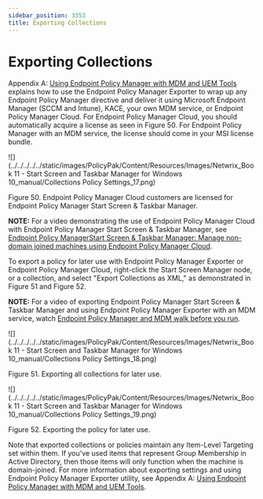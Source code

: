```yaml
---
sidebar_position: 3353
title: Exporting Collections
---
```


# Exporting Collections

Appendix A: [Using Endpoint Policy Manager with MDM and UEM Tools](../MDM/UEMTools) explains how to use the Endpoint Policy Manager Exporter to wrap up any Endpoint Policy Manager directive and deliver it using Microsoft Endpoint Manager (SCCM and Intune), KACE, your own MDM service, or Endpoint Policy Manager Cloud. For Endpoint Policy Manager Cloud, you should automatically acquire a license as seen in Figure 50. For Endpoint Policy Manager with an MDM service, the license should come in your MSI license bundle.

![](../../../../../static/images/PolicyPak/Content/Resources/Images/Netwrix_Book 11 - Start Screen and Taskbar Manager for Windows 10_manual/Collections Policy Settings_17.png)

Figure 50. Endpoint Policy Manager Cloud customers are licensed for Endpoint Policy Manager Start Screen & Taskbar Manager.

**NOTE:** For a video demonstrating the use of Endpoint Policy Manager Cloud with Endpoint Policy Manager Start Screen & Taskbar Manager, see [Endpoint Policy ManagerStart Screen & Taskbar Manager: Manage non-domain joined machines using Endpoint Policy Manager Cloud](../Video/StartScreenTaskBar/NonDomainJoined).

To export a policy for later use with Endpoint Policy Manager Exporter or Endpoint Policy Manager Cloud, right-click the Start Screen Manager node, or a collection, and select "Export Collections as XML," as demonstrated in Figure 51 and Figure 52.

**NOTE:** For a video of exporting Endpoint Policy Manager Start Screen & Taskbar Manager and using Endpoint Policy Manager Exporter with an MDM service, watch [Endpoint Policy Manager and MDM walk before you run](../Video/MDM/TestSample).

![](../../../../../static/images/PolicyPak/Content/Resources/Images/Netwrix_Book 11 - Start Screen and Taskbar Manager for Windows 10_manual/Collections Policy Settings_18.png)

Figure 51. Exporting all collections for later use.

![](../../../../../static/images/PolicyPak/Content/Resources/Images/Netwrix_Book 11 - Start Screen and Taskbar Manager for Windows 10_manual/Collections Policy Settings_19.png)

Figure 52. Exporting the policy for later use.

Note that exported collections or policies maintain any Item-Level Targeting set within them. If you've used items that represent Group Membership in Active Directory, then those items will only function when the machine is domain-joined. For more information about exporting settings and using Endpoint Policy Manager Exporter utility, see Appendix A: [Using Endpoint Policy Manager with MDM and UEM Tools](../MDM/UEMTools).
